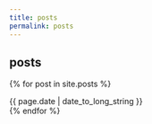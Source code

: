 ```yaml
---
title: posts
permalink: posts
---
```


<h2>posts</h2>

{% for post in site.posts %}
<div>{{ page.date | date_to_long_string }}</div>
{% endfor %}
